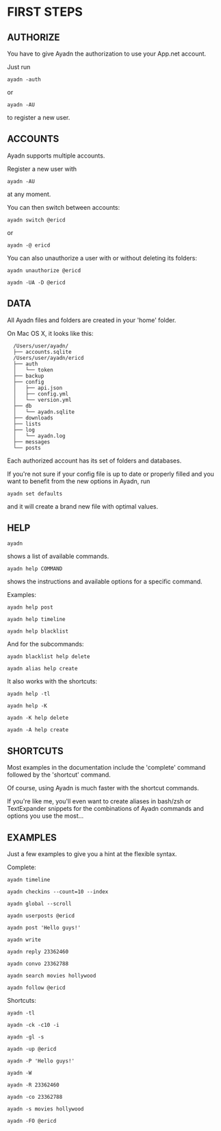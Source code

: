 # FIRST STEPS

## AUTHORIZE

You have to give Ayadn the authorization to use your App.net account. 

Just run 

`ayadn -auth` 

or 

`ayadn -AU` 

to register a new user.  

## ACCOUNTS

Ayadn supports multiple accounts.

Register a new user with 

`ayadn -AU` 

at any moment.

You can then switch between accounts:

`ayadn switch @ericd` 

or 

`ayadn -@ ericd`  

You can also unauthorize a user with or without deleting its folders:

`ayadn unauthorize @ericd`

`ayadn -UA -D @ericd`

## DATA

All Ayadn files and folders are created in your 'home' folder. 

On Mac OS X, it looks like this:

```
  /Users/user/ayadn/
  ├── accounts.sqlite
  /Users/user/ayadn/ericd
  ├── auth
  │   └── token
  ├── backup
  ├── config
  │   ├── api.json
  │   ├── config.yml
  │   └── version.yml
  ├── db
  │   └── ayadn.sqlite
  ├── downloads
  ├── lists
  ├── log
  │   └── ayadn.log
  ├── messages
  └── posts
```

Each authorized account has its set of folders and databases.

If you're not sure if your config file is up to date or properly filled and you want to benefit from the new options in Ayadn, run 

`ayadn set defaults` 

and it will create a brand new file with optimal values.  

## HELP

`ayadn` 

shows a list of available commands.  

`ayadn help COMMAND` 

shows the instructions and available options for a specific command. 

Examples:  

`ayadn help post`  

`ayadn help timeline`  

`ayadn help blacklist`  

And for the subcommands:

`ayadn blacklist help delete`

`ayadn alias help create`  

It also works with the shortcuts:

`ayadn help -tl`  

`ayadn help -K` 

`ayadn -K help delete`

`ayadn -A help create`  


## SHORTCUTS

Most examples in the documentation include the 'complete' command followed by the 'shortcut' command. 

Of course, using Ayadn is much faster with the shortcut commands.

If you're like me, you'll even want to create aliases in bash/zsh or TextExpander snippets for the combinations of Ayadn commands and options you use the most...  


## EXAMPLES

Just a few examples to give you a hint at the flexible syntax.

Complete:    

`ayadn timeline`

`ayadn checkins --count=10 --index`

`ayadn global --scroll`

`ayadn userposts @ericd`

`ayadn post 'Hello guys!'`

`ayadn write`

`ayadn reply 23362460`

`ayadn convo 23362788`

`ayadn search movies hollywood`

`ayadn follow @ericd`  

Shortcuts:  

`ayadn -tl`

`ayadn -ck -c10 -i`

`ayadn -gl -s`

`ayadn -up @ericd`

`ayadn -P 'Hello guys!'`

`ayadn -W`

`ayadn -R 23362460`

`ayadn -co 23362788`

`ayadn -s movies hollywood`

`ayadn -FO @ericd` 
